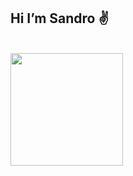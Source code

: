 ## Hi I’m Sandro ✌

<div>
  <br><a href="https://github.com/sferriss">
  <img height="180em" src="https://github-readme-stats.vercel.app/api/top-langs/?username=sferriss&layout=compact&langs_count=7&theme=tokyonight"/>
  
</div>
